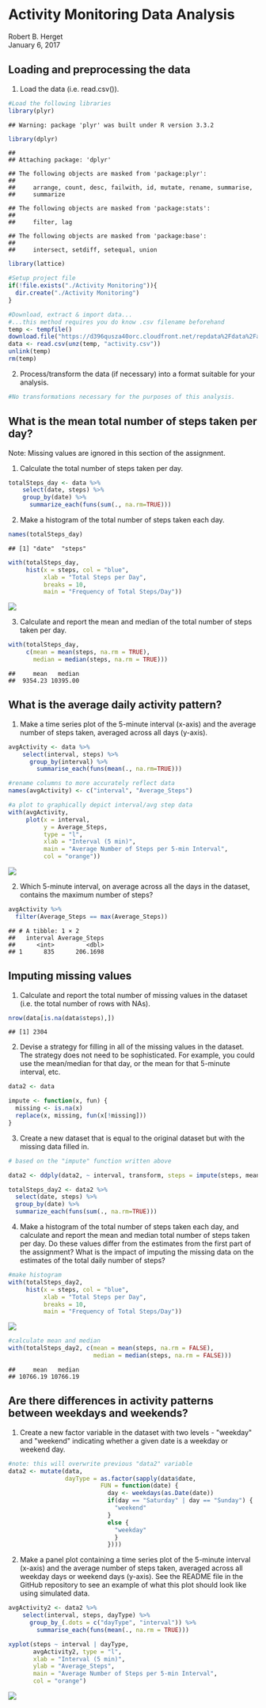 # Activity Monitoring Data Analysis
Robert B. Herget  
January 6, 2017  




## Loading and preprocessing the data

1. Load the data (i.e. read.csv()).


```r
#Load the following libraries
library(plyr)
```

```
## Warning: package 'plyr' was built under R version 3.3.2
```

```r
library(dplyr)
```

```
## 
## Attaching package: 'dplyr'
```

```
## The following objects are masked from 'package:plyr':
## 
##     arrange, count, desc, failwith, id, mutate, rename, summarise,
##     summarize
```

```
## The following objects are masked from 'package:stats':
## 
##     filter, lag
```

```
## The following objects are masked from 'package:base':
## 
##     intersect, setdiff, setequal, union
```

```r
library(lattice)

#Setup project file
if(!file.exists("./Activity Monitoring")){
  dir.create("./Activity Monitoring")
}

#Download, extract & import data... 
#...this method requires you do know .csv filename beforehand
temp <- tempfile()
download.file("https://d396qusza40orc.cloudfront.net/repdata%2Fdata%2Factivity.zip",temp)
data <- read.csv(unz(temp, "activity.csv"))
unlink(temp)
rm(temp)
```


2. Process/transform the data (if necessary) into a format suitable for your analysis.

```r
#No transformations necessary for the purposes of this analysis.
```



## What is the mean total number of steps taken per day?
Note: Missing values are ignored in this section of the assignment.

1. Calculate the total number of steps taken per day.

```r
totalSteps_day <- data %>%
    select(date, steps) %>%
    group_by(date) %>%
      summarize_each(funs(sum(., na.rm=TRUE)))
```

2. Make a histogram of the total number of steps taken each day.

```r
names(totalSteps_day)
```

```
## [1] "date"  "steps"
```

```r
with(totalSteps_day,
     hist(x = steps, col = "blue",
          xlab = "Total Steps per Day",
          breaks = 10,
          main = "Frequency of Total Steps/Day"))
```

![](PA1_template_files/figure-html/unnamed-chunk-4-1.png)<!-- -->

3. Calculate and report the mean and median of the total number of steps taken per day.

```r
with(totalSteps_day,
     c(mean = mean(steps, na.rm = TRUE),
       median = median(steps, na.rm = TRUE)))
```

```
##     mean   median 
##  9354.23 10395.00
```

## What is the average daily activity pattern?

1. Make a time series plot of the 5-minute interval (x-axis) and the average number of steps taken, averaged across all days (y-axis).

```r
avgActivity <- data %>%
    select(interval, steps) %>%
      group_by(interval) %>%
        summarise_each(funs(mean(., na.rm=TRUE)))

#rename columns to more accurately reflect data
names(avgActivity) <- c("interval", "Average_Steps")

#a plot to graphically depict interval/avg step data
with(avgActivity,
     plot(x = interval,
          y = Average_Steps,
          type = "l",
          xlab = "Interval (5 min)",
          main = "Average Number of Steps per 5-min Interval",
          col = "orange"))
```

![](PA1_template_files/figure-html/unnamed-chunk-6-1.png)<!-- -->

2. Which 5-minute interval, on average across all the days in the dataset, contains the maximum number of steps?

```r
avgActivity %>%
  filter(Average_Steps == max(Average_Steps))
```

```
## # A tibble: 1 × 2
##   interval Average_Steps
##      <int>         <dbl>
## 1      835      206.1698
```

## Imputing missing values

1. Calculate and report the total number of missing values in the dataset (i.e. the total number of rows with NAs).

```r
nrow(data[is.na(data$steps),])
```

```
## [1] 2304
```

2. Devise a strategy for filling in all of the missing values in the dataset.  The strategy does not need to be sophisticated.  For example, you could use the mean/median for that day, or the mean for that 5-minute interval, etc.

```r
data2 <- data

impute <- function(x, fun) {
  missing <- is.na(x)
  replace(x, missing, fun(x[!missing]))
}
```

3. Create a new dataset that is equal to the original dataset but with the missing data filled in.

```r
# based on the "impute" function written above

data2 <- ddply(data2, ~ interval, transform, steps = impute(steps, mean))

totalSteps_day2 <- data2 %>%
  select(date, steps) %>%
  group_by(date) %>%
  summarize_each(funs(sum(., na.rm=TRUE)))
```

4. Make a histogram of the total number of steps taken each day, and calculate and report the mean and median total number of steps taken per day.  Do these values differ from the estimates from the first part of the assignment?  What is the impact of imputing the missing data on the estimates of the total daily number of steps?

```r
#make histogram
with(totalSteps_day2,
     hist(x = steps, col = "blue",
          xlab = "Total Steps per Day",
          breaks = 10,
          main = "Frequency of Total Steps/Day"))
```

![](PA1_template_files/figure-html/unnamed-chunk-11-1.png)<!-- -->

```r
#calculate mean and median
with(totalSteps_day2, c(mean = mean(steps, na.rm = FALSE), 
                        median = median(steps, na.rm = FALSE)))
```

```
##     mean   median 
## 10766.19 10766.19
```


## Are there differences in activity patterns between weekdays and weekends?

1. Create a new factor variable in the dataset with two levels - "weekday" and "weekend" indicating whether a given date is a weekday or weekend day.

```r
#note: this will overwrite previous "data2" variable
data2 <- mutate(data,
                dayType = as.factor(sapply(data$date,
                          FUN = function(date) {
                            day <- weekdays(as.Date(date))
                            if(day == "Saturday" | day == "Sunday") {
                              "weekend"
                            }
                            else {
                              "weekday"
                              }
                            })))
```

2. Make a panel plot containing a time series plot of the 5-minute interval (x-axis) and the average number of steps taken, averaged across all weekday days or weekend days (y-axis).  See the README file in the GitHub repository to see an example of what this plot should look like using simulated data.

```r
avgActivity2 <- data2 %>% 
    select(interval, steps, dayType) %>%
      group_by_(.dots = c("dayType", "interval")) %>%
        summarise_each(funs(mean(., na.rm = TRUE)))

xyplot(steps ~ interval | dayType,
       avgActivity2, type = "l",
       xlab = "Interval (5 min)",
       ylab = "Average_Steps",
       main = "Average Number of Steps per 5-min Interval",
       col = "orange")
```

![](PA1_template_files/figure-html/unnamed-chunk-13-1.png)<!-- -->
